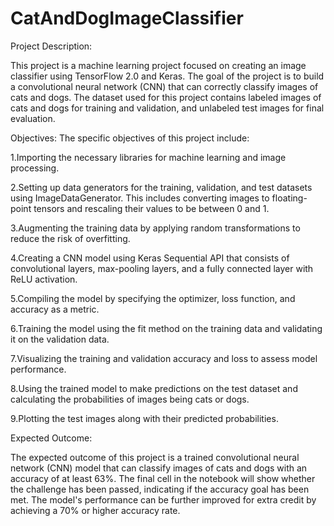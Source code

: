 # CatAndDogImageClassifier

Project Description:

This project is a machine learning project focused on creating an image classifier using TensorFlow 2.0 and Keras. The goal of the project is to build a convolutional neural network (CNN) that can correctly classify images of cats and dogs. The dataset used for this project contains labeled images of cats and dogs for training and validation, and unlabeled test images for final evaluation.

Objectives:
The specific objectives of this project include:

1.Importing the necessary libraries for machine learning and image processing.

2.Setting up data generators for the training, validation, and test datasets using ImageDataGenerator. This includes converting images to floating-point tensors and rescaling their values to be between 0 and 1.

3.Augmenting the training data by applying random transformations to reduce the risk of overfitting.

4.Creating a CNN model using Keras Sequential API that consists of convolutional layers, max-pooling layers, and a fully connected layer with ReLU activation.

5.Compiling the model by specifying the optimizer, loss function, and accuracy as a metric.

6.Training the model using the fit method on the training data and validating it on the validation data.

7.Visualizing the training and validation accuracy and loss to assess model performance.

8.Using the trained model to make predictions on the test dataset and calculating the probabilities of images being cats or dogs.

9.Plotting the test images along with their predicted probabilities.

Expected Outcome:

The expected outcome of this project is a trained convolutional neural network (CNN) model that can classify images of cats and dogs with an accuracy of at least 63%. The final cell in the notebook will show whether the challenge has been passed, indicating if the accuracy goal has been met. The model's performance can be further improved for extra credit by achieving a 70% or higher accuracy rate.

